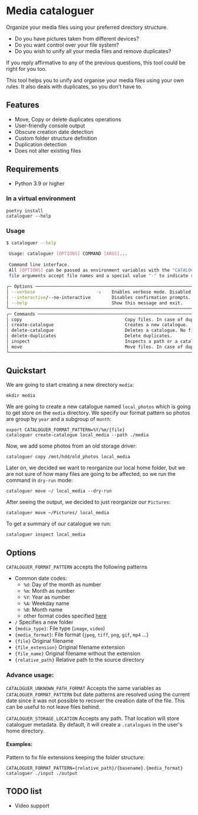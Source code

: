 # Media cataloguer

Organize your media files using your preferred directory structure.

* Do you have pictures taken from different devices? 
* Do you want control over your file system?
* Do you wish to unify all your media files and remove duplicates?

If you reply affirmative to any of the previous questions, this tool could be right for you too.

This tool helps you to unify and organise your media files using your own rules. 
It also deals with duplicates, so you don't have to.


## Features

* Move, Copy or delete duplicates operations
* User-friendly console output
* Obscure creation date detection
* Custom folder structure definition
* Duplication detection
* Does not alter existing files


## Requirements
- Python 3.9 or higher

### In a virtual environment

    poetry install
    cataloguer --help


### Usage

```bash
$ cataloguer --help

 Usage: cataloguer [OPTIONS] COMMAND [ARGS]...                                                                                                                                                
                                                                                                                                                                                             
 Command line interface.                                                                                                                                                                     
 All [OPTIONS] can be passed as environment variables with the "CATALOGUER_" prefix.                                                                                                          
 file arguments accept file names and a special value "-" to indicate stdin or stdout                                                                                                        
                                                                                                                                                                                             
╭─ Options ─────────────────────────────────────────────────────────────────────────────────────────────────────────────────────────────────────────────────────────────────────────────────╮
│ --verbose                       -v    Enables verbose mode. Disabled by default                                                                                                           │
│ --interactive/--no-interactive        Disables confirmation prompts. Enabled by default                                                                                                   │
│ --help                                Show this message and exit.                                                                                                                         │
╰───────────────────────────────────────────────────────────────────────────────────────────────────────────────────────────────────────────────────────────────────────────────────────────╯
╭─ Commands ────────────────────────────────────────────────────────────────────────────────────────────────────────────────────────────────────────────────────────────────────────────────╮
│ copy                                       Copy files. In case of duplicates will take the shortest name.                                                                                 │
│ create-catalogue                           Creates a new catalogue.                                                                                                                       │
│ delete-catalogue                           Deletes a catalogue. No files are affected.                                                                                                    │
│ delete-duplicates                          Delete duplicates.                                                                                                                             │
│ inspect                                    Inspects a path or a catalogue                                                                                                                 │
│ move                                       Move files. In case of duplicates will take the shortest name.                                                                                 │
╰───────────────────────────────────────────────────────────────────────────────────────────────────────────────────────────────────────────────────────────────────────────────────────────╯
```


## Quickstart

We are going to start creating a new directory `media`:

    mkdir media

We are going to create a new catalogue named `local_photos` which is going to get store on the `media` directory.
We specify our format pattern so photos are group by `year` and a subgroup of `month`:

    export CATALOGUER_FORMAT_PATTERN=%Y/%m/{file}
    cataloguer create-catalogue local_media --path ./media 


Now, we add some photos from an old storage driver:

    cataloguer copy /mnt/hdd/old_photos local_media


Later on, we decided we want to reorganize our local home folder, but we are not sure of how many files are 
going to be affected, so we run the command in `dry-run` mode:

    cataloguer move ~/ local_media --dry-run

After seeing the output, we decided to just reorganize our `Pictures`:

    cataloguer move ~/Pictures/ local_media


To get a summary of our catalogue we run:

    cataloguer inspect local_media


## Options

`CATALOGUER_FORMAT_PATTERN` accepts the following patterns
* Common date codes:
  * `%d`: Day of the month as number
  * `%m`: Month as number
  * `%Y`: Year as number
  * `%A`: Weekday name 
  * `%B`: Month name
  * other format codes specified [here](https://docs.python.org/3/library/datetime.html#strftime-and-strptime-format-codes)
* `/` Specifies a new folder
* `{media_type}`: File type (`image`, `video`)
* `{media_format}`: File format (`jpeg`, `tiff`, `png`, `gif`, `mp4` ...)
* `{file}` Original filename
* `{file_extension}` Original filename extension 
* `{file_name}` Original filename without the extension
* `{relative_path}` Relative path to the source directory


### Advance usage:

`CATALOGUER_UNKNOWN_PATH_FORMAT` Accepts the same variables as `CATALOGUER_FORMAT_PATTERN` but date patterns 
are resolved using the current date since it was not possible to recover the creation date of the file.
This can be useful to not leave files behind.

`CATALOGUER_STORAGE_LOCATION` Accepts any path. That location will store cataloguer metadata.
By default, it will create a `.catalogues` in the user's home directory.

#### Examples:

Pattern to fix file extensions keeping the folder structure:

    CATALOGUER_FORMAT_PATTERN={relative_path}/{basename}.{media_format} cataloguer ./input ./output


## TODO list

* Video support
